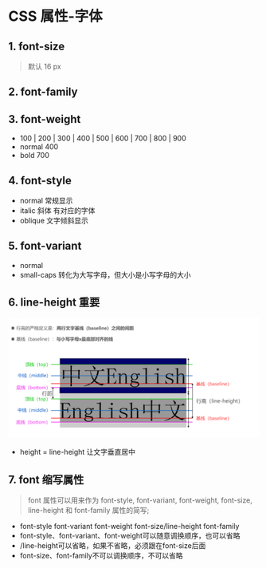 # CSS 属性-字体

## 1. font-size

> 默认 16 px

## 2. font-family

## 3. font-weight

- 100 | 200 | 300 | 400 | 500 | 600 | 700 | 800 | 900
- normal 400
- bold 700

## 4. font-style

- normal 常规显示
- italic 斜体 有对应的字体
- oblique 文字倾斜显示

## 5. font-variant

- normal
- small-caps 转化为大写字母，但大小是小写字母的大小

## 6. line-height 重要

![](./images/01.png)

- height = line-height 让文字垂直居中

## 7. font 缩写属性

> font 属性可以用来作为 font-style, font-variant, font-weight, font-size, line-height 和 font-family 属性的简写;

- font-style font-variant font-weight font-size/line-height font-family
- font-style、font-variant、font-weight可以随意调换顺序，也可以省略 
-  /line-height可以省略，如果不省略，必须跟在font-size后面 
- font-size、font-family不可以调换顺序，不可以省略

